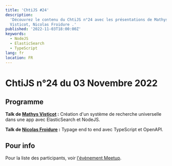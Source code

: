 ```yaml
---
title: 'ChtiJS #24'
description:
  'Découvrez le contenu du ChtiJS n°24 avec les présentations de Mathys
  Visticot, Nicolas Froidure .'
published: '2022-11-03T18:00:00Z'
keywords:
  - NodeJS
  - ElasticSearch
  - TypeScript
lang: fr
location: FR
---
```


# ChtiJS n°24 du 03 Novembre 2022

## Programme

**Talk de [Mathys Visticot](https://github.com/amnezziaa) :** Création d'un
système de recherche universelle dans une app avec ElasticSearch et NodeJS.

**Talk de [Nicolas Froidure](https://insertafter.com/fr/a_propos.html) :**
Typage end to end avec TypeScript et OpenAPI.

## Pour info

Pour la liste des participants, voir
[l'évènement Meetup](https://www.meetup.com/francejs/events/289166029/).
